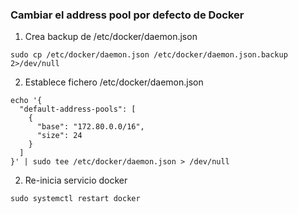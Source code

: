 ### Cambiar el address pool por defecto de Docker

1. Crea backup de /etc/docker/daemon.json
```
sudo cp /etc/docker/daemon.json /etc/docker/daemon.json.backup 2>/dev/null
```
2. Establece fichero /etc/docker/daemon.json
```
echo '{
  "default-address-pools": [
    {
      "base": "172.80.0.0/16",
      "size": 24
    }
  ]
}' | sudo tee /etc/docker/daemon.json > /dev/null
```
2. Re-inicia servicio docker
```
sudo systemctl restart docker
```
